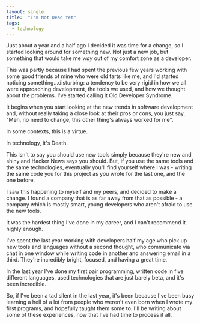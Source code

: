 ```yaml
---
layout: single
title:  "I'm Not Dead Yet"
tags:
  - technology
---
```


Just about a year and a half ago I decided it was time for a change, so
I started looking around for something new. Not just a new job, but
something that would take me *way* out of my comfort zone as a
developer.

This was partly because I had spent the previous few years working with
some good friends of mine who were old farts like me, and I\'d started
noticing something\...disturbing: a tendency to be very rigid in how we
all were approaching development, the tools we used, and how we thought
about the problems. I\'ve started calling it Old Developer Syndrome.

It begins when you start looking at the new trends in software
development and, without really taking a close look at their pros or
cons, you just say, \"Meh, no need to change, this other thing\'s always
worked for me\".

In some contexts, this is a virtue.

In technology, it\'s Death.

This isn\'t to say you should use new tools simply because they\'re new
and shiny and Hacker News says you should. But, if you use the same
tools and the same technologies, eventually you\'ll find yourself where
I was - writing the same code you for this project as you wrote for the
last one, and the one before.

I saw this happening to myself and my peers, and decided to make a
change. I found a company that is as far away from that as possible - a
company which is mostly smart, young developers who aren\'t afraid to
use the new tools.

It was the hardest thing I\'ve done in my career, and I can\'t recommend
it highly enough.

I\'ve spent the last year working with developers half my age who pick
up new tools and languages without a second thought, who communicate via
chat in one window while writing code in another and answering email in
a third. They\'re incredibly bright, focused, and having a great time.

In the last year I\'ve done my first pair programming, written code in
five different languages, used technologies that are just barely beta,
and it\'s been incredible.

So, if I\'ve been a tad silent in the last year, it\'s been because
I\'ve been busy learning a hell of a lot from people who weren\'t even
born when I wrote my first programs, and hopefully taught them some to.
I\'ll be writing about some of these experiences, now that I\'ve had
time to process it all.
